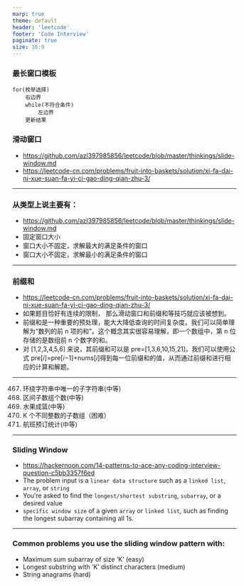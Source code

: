 ```yaml
---
marp: true
theme: default
header: 'leetcode'
footer: 'Code Interview'
paginate: true
size: 16:9
---
```


### 最长窗口模板

```
for(枚举选择)
    右边界
    while(不符合条件)
        左边界
    更新结果
```

### 滑动窗口

- https://github.com/azl397985856/leetcode/blob/master/thinkings/slide-window.md
- https://leetcode-cn.com/problems/fruit-into-baskets/solution/xi-fa-dai-ni-xue-suan-fa-yi-ci-gao-ding-qian-zhu-3/

---

### 从类型上说主要有：

- https://github.com/azl397985856/leetcode/blob/master/thinkings/slide-window.md
- 固定窗口大小
- 窗口大小不固定，求解最大的满足条件的窗口
- 窗口大小不固定，求解最小的满足条件的窗口

---

### 前缀和

- https://leetcode-cn.com/problems/fruit-into-baskets/solution/xi-fa-dai-ni-xue-suan-fa-yi-ci-gao-ding-qian-zhu-3/
- 如果题目恰好有连续的限制， 那么滑动窗口和前缀和等技巧就应该被想到。
- 前缀和是一种重要的预处理，能大大降低查询的时间复杂度。我们可以简单理解为“数列的前 n 项的和”。这个概念其实很容易理解，即一个数组中，第 n 位存储的是数组前 n 个数字的和。
- 对 [1,2,3,4,5,6] 来说，其前缀和可以是 pre=[1,3,6,10,15,21]。我们可以使用公式 pre[𝑖]=pre[𝑖−1]+nums[𝑖]得到每一位前缀和的值，从而通过前缀和进行相应的计算和解题。

---

467. 环绕字符串中唯一的子字符串(中等)
468. 区间子数组个数(中等)
469. 水果成篮(中等)
470. K 个不同整数的子数组（困难）
471. 航班预订统计(中等)

---

### Sliding Window

- https://hackernoon.com/14-patterns-to-ace-any-coding-interview-question-c5bb3357f6ed
- The problem input is a `linear data structure` such as a `linked list`, `array`, or `string`
- You’re asked to find the `longest/shortest substring`, `subarray`, or a desired value
- `specific window size` of a given `array` or `linked list`, such as finding the longest subarray containing all 1s.

---

### Common problems you use the sliding window pattern with:

- Maximum sum subarray of size ‘K’ (easy)
- Longest substring with ‘K’ distinct characters (medium)
- String anagrams (hard)
